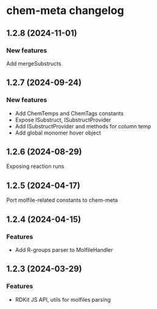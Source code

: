 # chem-meta changelog

## 1.2.8 (2024-11-01)

### New features

Add mergeSubstructs

## 1.2.7 (2024-09-24)

### New features

* Add ChemTemps and ChemTags constants
* Expose ISubstruct, ISubstructProvider
* Add ISubstructProvider and methods for column temp
* Add global monomer hover object

## 1.2.6 (2024-08-29)

Exposing reaction runs

## 1.2.5 (2024-04-17)

Port molfile-related constants to chem-meta

## 1.2.4 (2024-04-15)

### Features

* Add R-groups parser to MolfileHandler

## 1.2.3 (2024-03-29)

### Features

* RDKit JS API, utils for molfiles parsing
